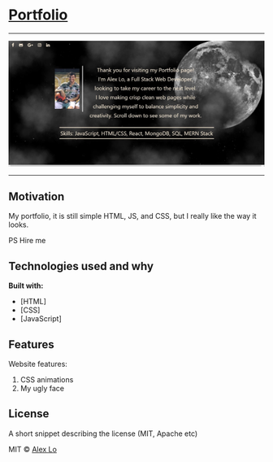 # [Portfolio](https://alexlo15.github.io/)
___

![Main](Assets/Images/portfolio.JPG)

___

## Motivation
My portfolio, it is still simple HTML, JS, and CSS, but I really like the way it looks.

PS Hire me

## Technologies used and why

**Built with:**
* [HTML]
* [CSS]
* [JavaScript]
 

## Features
Website features: 

1. CSS animations
2. My ugly face


## License
A short snippet describing the license (MIT, Apache etc)

MIT © 
[Alex Lo](https://github.com/alexlo15)


